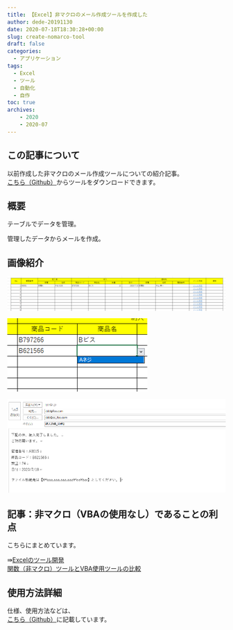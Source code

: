```yaml
---
title: 【Excel】非マクロのメール作成ツールを作成した
author: dede-20191130
date: 2020-07-18T18:30:28+00:00
slug: create-nomarco-tool
draft: false
categories:
  - アプリケーション
tags:
  - Excel
  - ツール
  - 自動化
  - 自作
toc: true
archives:
    - 2020
    - 2020-07
---
```



## この記事について

以前作成した非マクロのメール作成ツールについての紹介記事。  
[こちら（Github）][1]からツールをダウンロードできます。  
  
  


## 概要

テーブルでデータを管理。

管理したデータからメールを作成。  
  


## 画像紹介

   
![入力欄][2]
  
![プルダウン項目の自動設定][3]
  
![自動作成メール][4]
  
  


  


## <span id="VBA">記事：非マクロ（VBAの使用なし）であることの利点

こちらにまとめています。

⇛[Excelのツール開発  
関数（非マクロ）ツールとVBA使用ツールの比較][5]  
 
## 使用方法詳細

仕様、使用方法などは、  
[こちら（Github）][1]に記載しています。

 [1]: https://github.com/dede-20191130/My_VBA_Tools/tree/master/%E9%9D%9E%E3%83%9E%E3%82%AF%E3%83%AD%E3%83%84%E3%83%BC%E3%83%AB/NOVBA0001_%E4%BD%9C%E6%A5%AD%E8%A8%98%E9%8C%B2%E7%AE%A1%E7%90%86%E7%B0%BF_%E5%85%BC_%E3%83%A1%E3%83%BC%E3%83%AB%E4%BD%9C%E6%88%90%E3%83%84%E3%83%BC%E3%83%AB
 [2]: https://github.com/dede-20191130/My_VBA_Tools/blob/master/_ImageForMarkdown/NOVBA0001/image_1.png?raw=true
 [3]: https://github.com/dede-20191130/My_VBA_Tools/blob/master/_ImageForMarkdown/NOVBA0001/image_5.png?raw=true
 [4]: https://github.com/dede-20191130/My_VBA_Tools/blob/master/_ImageForMarkdown/NOVBA0001/image_7.png?raw=true
 [5]: ../../16/cmpr-tools/